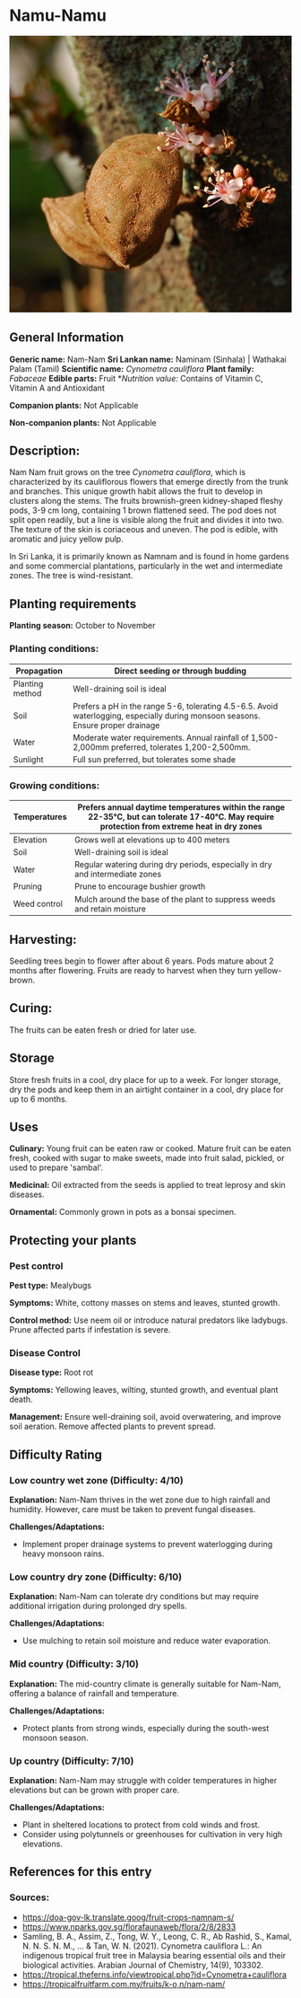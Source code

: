 # Namu-Namu
![Namnam](../../assets/images/Cynometra.jpg "Image - Cynom caulif Fr 071126-1806 tdp.jpg, Wikimedia Commons")

## General Information
**Generic name:** Nam-Nam
**Sri Lankan name:** Naminam (Sinhala) | Wathakai Palam (Tamil)
**Scientific name:** _Cynometra cauliflora_
**Plant family:** _Fabaceae_
**Edible parts:** Fruit
**Nutrition value:* Contains of Vitamin C, Vitamin A and Antioxidant

**Companion plants:**
Not Applicable

**Non-companion plants:**
Not Applicable

## Description:
Nam Nam fruit grows on the tree _Cynometra cauliflora_, which is characterized by its cauliflorous flowers that emerge directly from the trunk and branches. This unique growth habit allows the fruit to develop in clusters along the stems. The fruits brownish-green kidney-shaped fleshy pods, 3-9 cm long, containing 1 brown flattened seed. The pod does not split open readily, but a line is visible along the fruit and divides it into two. The texture of the skin is coriaceous and uneven. The pod is edible, with aromatic and juicy yellow pulp.

In Sri Lanka, it is primarily known as Namnam and is found in home gardens and some commercial plantations, particularly in the wet and intermediate zones. The tree is wind-resistant.

## Planting requirements
**Planting season:** October to November

### Planting conditions:
| Propagation | Direct seeding or through budding |
|----|----|
| Planting method | Well-draining soil is ideal |
| Soil | Prefers a pH in the range 5-6, tolerating 4.5-6.5. Avoid waterlogging, especially during monsoon seasons. Ensure proper drainage |
| Water | Moderate water requirements. Annual rainfall of 1,500-2,000mm preferred, tolerates 1,200-2,500mm. |
| Sunlight | Full sun preferred, but tolerates some shade |

### Growing conditions:
| Temperatures | Prefers annual daytime temperatures within the range 22-35°C, but can tolerate 17-40°C. May require protection from extreme heat in dry zones |
|----|----|
| Elevation | Grows well at elevations up to 400 meters |
| Soil | Well-draining soil is ideal |
| Water | Regular watering during dry periods, especially in dry and intermediate zones |
| Pruning | Prune to encourage bushier growth |
| Weed control | Mulch around the base of the plant to suppress weeds and retain moisture |

## Harvesting:
Seedling trees begin to flower after about 6 years. Pods mature about 2 months after flowering. Fruits are ready to harvest when they turn yellow-brown.

## Curing:
The fruits can be eaten fresh or dried for later use.

## Storage
Store fresh fruits in a cool, dry place for up to a week. For longer storage, dry the pods and keep them in an airtight container in a cool, dry place for up to 6 months.

## Uses
**Culinary:** Young fruit can be eaten raw or cooked. Mature fruit can be eaten fresh, cooked with sugar to make sweets, made into fruit salad, pickled, or used to prepare 'sambal'.

**Medicinal:** Oil extracted from the seeds is applied to treat leprosy and skin diseases.

**Ornamental:** Commonly grown in pots as a bonsai specimen.

## Protecting your plants
### Pest control
**Pest type:** Mealybugs

**Symptoms:** White, cottony masses on stems and leaves, stunted growth.

**Control method:** Use neem oil or introduce natural predators like ladybugs. Prune affected parts if infestation is severe.

### Disease Control
**Disease type:** Root rot

**Symptoms:** Yellowing leaves, wilting, stunted growth, and eventual plant death.

**Management:** Ensure well-draining soil, avoid overwatering, and improve soil aeration. Remove affected plants to prevent spread.

## Difficulty Rating
### Low country wet zone (Difficulty: 4/10)
**Explanation:** Nam-Nam thrives in the wet zone due to high rainfall and humidity. However, care must be taken to prevent fungal diseases.

**Challenges/Adaptations:**
- Implement proper drainage systems to prevent waterlogging during heavy monsoon rains.

### Low country dry zone (Difficulty: 6/10)
**Explanation:** Nam-Nam can tolerate dry conditions but may require additional irrigation during prolonged dry spells.

**Challenges/Adaptations:**
- Use mulching to retain soil moisture and reduce water evaporation.

### Mid country (Difficulty: 3/10)
**Explanation:** The mid-country climate is generally suitable for Nam-Nam, offering a balance of rainfall and temperature.

**Challenges/Adaptations:**
- Protect plants from strong winds, especially during the south-west monsoon season.

### Up country (Difficulty: 7/10)
**Explanation:** Nam-Nam may struggle with colder temperatures in higher elevations but can be grown with proper care.

**Challenges/Adaptations:**
- Plant in sheltered locations to protect from cold winds and frost.
- Consider using polytunnels or greenhouses for cultivation in very high elevations.

## References for this entry
### Sources:
- https://doa-gov-lk.translate.goog/fruit-crops-namnam-s/
- https://www.nparks.gov.sg/florafaunaweb/flora/2/8/2833
- Samling, B. A., Assim, Z., Tong, W. Y., Leong, C. R., Ab Rashid, S., Kamal, N. N. S. N. M., ... & Tan, W. N. (2021). Cynometra cauliflora L.: An indigenous tropical fruit tree in Malaysia bearing essential oils and their biological activities. Arabian Journal of Chemistry, 14(9), 103302.
- https://tropical.theferns.info/viewtropical.php?id=Cynometra+cauliflora
- https://tropicalfruitfarm.com.my/fruits/k-o,n/nam-nam/
